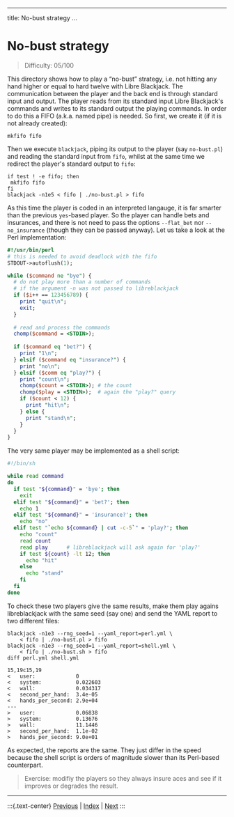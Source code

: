 
---
title: No-bust strategy
...

# No-bust strategy

> Difficulty: 05/100

This directory shows how to play a “no-bust” strategy, i.e. not hitting any hand higher or equal to hard twelve with Libre Blackjack. The communication between the player and the back end is through standard input and output. The player reads from its standard input Libre Blackjack's commands and writes to its standard output the playing commands. In order to do this a FIFO (a.k.a. named pipe) is needed. So first, we create it (if it is not already created):

```terminal
mkfifo fifo
```

Then we execute `blackjack`, piping its output to the player (say `no-bust.pl`) and reading the standard input from `fifo`, whilst at the same time we redirect the player's standard output to `fifo`:

```terminal
if test ! -e fifo; then
 mkfifo fifo
fi
blackjack -n1e5 < fifo | ./no-bust.pl > fifo
```

As this time the player is coded in an interpreted langauge, it is far smarter than the previous `yes`-based player. So the player can handle bets and insurances, and there is not need to pass the options `--flat_bet` nor `--no_insurance` (though they can be passed anyway). Let us take a look at the Perl implementation:

```perl
#!/usr/bin/perl
# this is needed to avoid deadlock with the fifo
STDOUT->autoflush(1);

while ($command ne "bye") {
  # do not play more than a number of commands
  # if the argument -n was not passed to libreblackjack
  if ($i++ == 123456789) {
    print "quit\n";
    exit;
  }
  
  # read and process the commands
  chomp($command = <STDIN>);
  
  if ($command eq "bet?") {
    print "1\n";
  } elsif ($command eq "insurance?") {
    print "no\n";
  } elsif ($comm eq "play?") {
    print "count\n";
    chomp($count = <STDIN>); # the count
    chomp($play = <STDIN>);  # again the "play?" query
    if ($count < 12) {
      print "hit\n";
    } else {
      print "stand\n";
    }
  }
}
```

The very same player may be implemented as a shell script:

```bash
#!/bin/sh

while read command
do
  if test "${command}" = 'bye'; then
    exit
  elif test "${command}" = 'bet?'; then
    echo 1  
  elif test "${command}" = 'insurance?'; then
    echo "no"
  elif test "`echo ${command} | cut -c-5`" = 'play?'; then
    echo "count"
    read count
    read play      # libreblackjack will ask again for 'play?'
    if test ${count} -lt 12; then
      echo "hit"
    else
      echo "stand"
    fi
  fi
done
```

To check these two players give the same results, make them play agains libreblackjack with the same seed (say one) and send the YAML report to two different files:

```terminal
blackjack -n1e3 --rng_seed=1 --yaml_report=perl.yml \
    < fifo | ./no-bust.pl > fifo
blackjack -n1e3 --rng_seed=1 --yaml_report=shell.yml \
    < fifo | ./no-bust.sh > fifo
diff perl.yml shell.yml 

15,19c15,19
<   user:             0
<   system:           0.022603
<   wall:             0.034317
<   second_per_hand:  3.4e-05
<   hands_per_second: 2.9e+04
---
>   user:             0.06838
>   system:           0.13676
>   wall:             11.1446
>   second_per_hand:  1.1e-02
>   hands_per_second: 9.0e+01
```

As expected, the reports are the same. They just differ in the speed because the shell script is orders of magnitude slower than its Perl-based counterpart. 

> Exercise: modifiy the players so they always insure aces and see if it improves or degrades the result.

-------
:::{.text-center}
[Previous](../02-always-stand) | [Index](../) | [Next](../08-mimic-the-dealer)
:::

